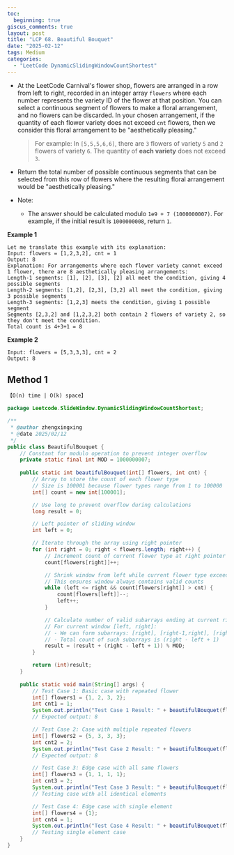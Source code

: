 ```yaml
---
toc:
  beginning: true
giscus_comments: true
layout: post
title: "LCP 68. Beautiful Bouquet"
date: "2025-02-12"
tags: Medium
categories:
  - "LeetCode DynamicSlidingWindowCountShortest"
---
```


- At the LeetCode Carnival's flower shop, flowers are arranged in a row from left to right, recorded in an integer array `flowers` where each number represents the variety ID of the flower at that position. You can select a continuous segment of flowers to make a floral arrangement, and no flowers can be discarded. In your chosen arrangement, if the quantity of each flower variety does not exceed `cnt` flowers, then we consider this floral arrangement to be "aesthetically pleasing."

  > For example: In `[5,5,5,6,6]`, there are `3` flowers of variety `5` and `2` flowers of variety `6`. The quantity of **each variety** does not exceed `3`.

- Return the total number of possible continuous segments that can be selected from this row of flowers where the resulting floral arrangement would be "aesthetically pleasing."

- Note:

  - The answer should be calculated modulo `1e9 + 7 (1000000007)`. For example, if the initial result is `1000000008`, return `1`.

**Example 1**

```
Let me translate this example with its explanation:
Input: flowers = [1,2,3,2], cnt = 1
Output: 8
Explanation: For arrangements where each flower variety cannot exceed 1 flower, there are 8 aesthetically pleasing arrangements:
Length-1 segments: [1], [2], [3], [2] all meet the condition, giving 4 possible segments
Length-2 segments: [1,2], [2,3], [3,2] all meet the condition, giving 3 possible segments
Length-3 segments: [1,2,3] meets the condition, giving 1 possible segment
Segments [2,3,2] and [1,2,3,2] both contain 2 flowers of variety 2, so they don't meet the condition.
Total count is 4+3+1 = 8
```

**Example 2**

```
Input: flowers = [5,3,3,3], cnt = 2
Output: 8
```

## Method 1

```tex
【O(n) time | O(k) space】
```

```java
package Leetcode.SlideWindow.DynamicSlidingWindowCountShortest;

/**
 * @author zhengxingxing
 * @date 2025/02/12
 */
public class BeautifulBouquet {
    // Constant for modulo operation to prevent integer overflow
    private static final int MOD = 1000000007;
    
    public static int beautifulBouquet(int[] flowers, int cnt) {
        // Array to store the count of each flower type
        // Size is 100001 because flower types range from 1 to 100000
        int[] count = new int[100001];

        // Use long to prevent overflow during calculations
        long result = 0;

        // Left pointer of sliding window
        int left = 0;

        // Iterate through the array using right pointer
        for (int right = 0; right < flowers.length; right++) {
            // Increment count of current flower type at right pointer
            count[flowers[right]]++;

            // Shrink window from left while current flower type exceeds cnt
            // This ensures window always contains valid counts
            while (left <= right && count[flowers[right]] > cnt) {
                count[flowers[left]]--;
                left++;
            }

            // Calculate number of valid subarrays ending at current right pointer
            // For current window [left, right]:
            // - We can form subarrays: [right], [right-1,right], [right-2,right],...,[left,right]
            // - Total count of such subarrays is (right - left + 1)
            result = (result + (right - left + 1)) % MOD;
        }

        return (int)result;
    }
    
    public static void main(String[] args) {
        // Test Case 1: Basic case with repeated flower
        int[] flowers1 = {1, 2, 3, 2};
        int cnt1 = 1;
        System.out.println("Test Case 1 Result: " + beautifulBouquet(flowers1, cnt1));
        // Expected output: 8

        // Test Case 2: Case with multiple repeated flowers
        int[] flowers2 = {5, 3, 3, 3};
        int cnt2 = 2;
        System.out.println("Test Case 2 Result: " + beautifulBouquet(flowers2, cnt2));
        // Expected output: 8

        // Test Case 3: Edge case with all same flowers
        int[] flowers3 = {1, 1, 1, 1};
        int cnt3 = 2;
        System.out.println("Test Case 3 Result: " + beautifulBouquet(flowers3, cnt3));
        // Testing case with all identical elements

        // Test Case 4: Edge case with single element
        int[] flowers4 = {1};
        int cnt4 = 1;
        System.out.println("Test Case 4 Result: " + beautifulBouquet(flowers4, cnt4));
        // Testing single element case
    }
}

```





